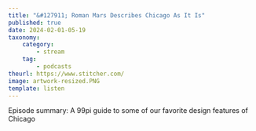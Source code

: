 ```yaml
---
title: "&#127911; Roman Mars Describes Chicago As It Is"
published: true
date: 2024-02-01-05-19
taxonomy:
    category:
        - stream
    tag:
        - podcasts
theurl: https://www.stitcher.com/
image: artwork-resized.PNG
template: listen
---
```


Episode summary: A 99pi guide to some of our favorite design features of Chicago
